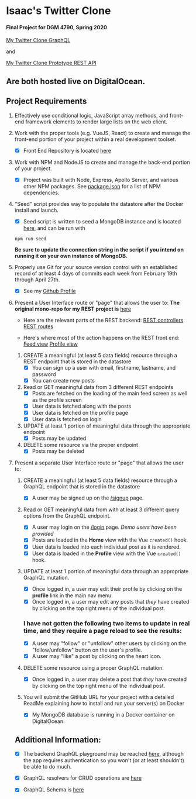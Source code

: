








# Isaac's Twitter Clone
#### Final Project for DGM 4790, Spring 2020

[My Twitter Clone GraphQL](http://206.189.215.72/) 

and

[My Twitter Clone Prototype REST API](http://206.189.215.72/)

Are both hosted live on DigitalOcean.
---

## Project Requirements
1. Effectively use conditional logic, JavaScript array methods, and front-end framework elements to render large lists on the web client.

1. Work with the proper tools (e.g. VueJS, React) to create and manage the front-end portion of your project within a real development toolset.
    - [x] Front End Repository is located [here](https://github.com/iingles/4790-final-frontend)

1. Work with NPM and NodeJS to create and manage the back-end portion of your project.
    - [x] Project was built with Node, Express, Apollo Server, and various other NPM packages.  See [package.json](https://github.com/iingles/4790-final-backend/blob/master/package.json) for a list of NPM dependencies.
1. "Seed" script provides way to populate the datastore after the Docker install and launch.
    - [x] Seed script is written to seed a MongoDB instance and is located [here](https://github.com/iingles/4790-final-backend/blob/master/data/seed.js), and can be run with 
    
    `npm run seed`  
    
    **Be sure to update the connection string in the script if you intend on running it on your own instance of MongoDB.**

1. Properly use Git for your source version control with an established record of at least 4 days of commits each week from February 19th through April 27th.
    - [x] See my [Github Profile](https://github.com/iingles)

1. Present a User Interface route or "page" that allows the user to:
     **The original mono-repo for my REST project is** [here](https://github.com/iingles/node-social)     

    - Here are the relevant parts of the REST backend:
    [REST controllers](https://github.com/iingles/node-social/tree/master/backend/controllers)
    [REST routes](https://github.com/iingles/node-social/tree/master/backend/routes)

    - Here's where most of the action happens on the REST front end:
    [Feed view](https://github.com/iingles/node-social/blob/master/frontend/src/views/Feed.vue)
    [Profile view](https://github.com/iingles/node-social/blob/master/frontend/src/views/Profile.vue)

    1. CREATE a meaningful (at least 5 data fields) resource through a REST endpoint that is stored in the datastore
        - [x] You can sign up a user with email, firstname, lastname, and password 
        - [x] You can create new posts

    1. Read or GET meaningful data from 3 different REST endpoints
        - [x] Posts are fetched on the loading of the main feed screen as well as the profile screen
        - [x] User data is fetched along with the posts
        - [x] User data is fetched on the profile page
        - [x] User data is fetched on login

    1. UPDATE at least 1 portion of meaningful data through the appropriate endpoint
        - [x] Posts may be updated

    1. DELETE some resource via the proper endpoint
        - [x] Posts may be deleted 

1. Present a separate User Interface route or "page" that allows the user to:
    1. CREATE a meaningful (at least 5 data fields) resource through a GraphQL endpoint that is stored in the datastore
        - [x] A user may be signed up on the [/signup](http://206.189.215.72/signup) page.

    2. Read or GET meaningful data from with at least 3 different query options from the GraphQL endpoint.
        - [x] A user may login on the [/login](http://206.189.215.72/login) page. *Demo users have been provided*
        - [x] Posts are loaded in the **Home** view with the Vue `created()` hook.
        - [x] User data is loaded into each individual post as it is rendered.
        - [x] User data is loaded in the **Profile** view with the Vue `created()` hook. 

    3. UPDATE at least 1 portion of meaningful data through an appropriate GraphQL mutation.
        
        - [x] Once logged in, a user may edit their profile by clicking on the **profile** link in the main nav menu.
        - [x] Once logged in, a user may edit any posts that *they* have created by clicking on the top right menu of the individual post.

        ### I have not gotten the following two items to update in real time, and they require a page reload to see the results:

        - [x] A user may "follow" or "unfollow" other users by clicking on the "follow/unfollow" button on the user's profile.
        - [x] A user may "like" a post by clicking on the heart icon.

    1. DELETE some resource using a proper GraphQL mutation.
        - [x] Once logged in, a user may delete a post that *they* have created by clicking on the top right menu of the individual post.

    1. You will submit the GitHub URL for your project with a detailed ReadMe explaining how to install and run your server(s) on Docker

        - [x] My MongoDB database is running in a Docker container on DigitalOcean.  



    ## Additional Information:    

   
    - [x] The backend GraphQL playground may be reached [here](http://206.189.215.72:4000/graphql), although the app requires authentication so you won't (or at least shouldn't) be able to do much.
    - [x] GraphQL resolvers for CRUD operations are [here](https://github.com/iingles/4790-final-backend/blob/master/src/resolvers/resolvers.js)
    - [x] GraphQL Schema is [here](https://github.com/iingles/4790-final-backend/blob/master/src/schema/schema.js)

        
 

